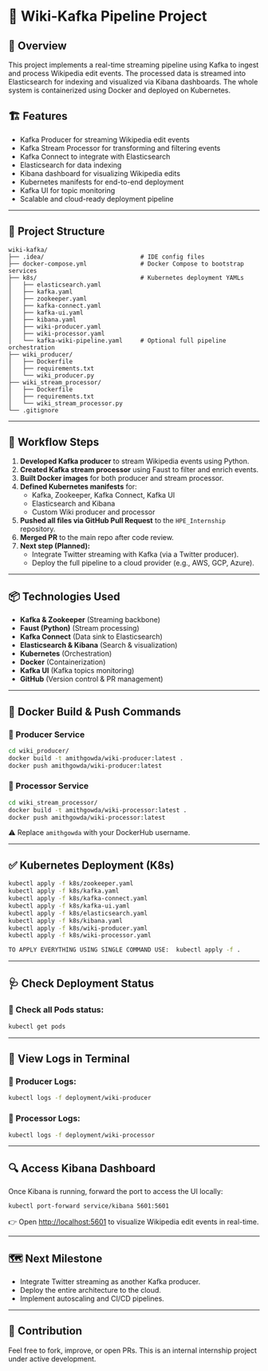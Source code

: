 # 📰 Wiki-Kafka Pipeline Project

## 📖 Overview

This project implements a real-time streaming pipeline using Kafka to ingest and process Wikipedia edit events. The processed data is streamed into Elasticsearch for indexing and visualized via Kibana dashboards. The whole system is containerized using Docker and deployed on Kubernetes.

## 🏗️ Features

- Kafka Producer for streaming Wikipedia edit events
- Kafka Stream Processor for transforming and filtering events
- Kafka Connect to integrate with Elasticsearch
- Elasticsearch for data indexing
- Kibana dashboard for visualizing Wikipedia edits
- Kubernetes manifests for end-to-end deployment
- Kafka UI for topic monitoring
- Scalable and cloud-ready deployment pipeline

---

## 📂 Project Structure

```
wiki-kafka/
├── .idea/                           # IDE config files
├── docker-compose.yml               # Docker Compose to bootstrap services
├── k8s/                             # Kubernetes deployment YAMLs
│   ├── elasticsearch.yaml
│   ├── kafka.yaml
│   ├── zookeeper.yaml
│   ├── kafka-connect.yaml
│   ├── kafka-ui.yaml
│   ├── kibana.yaml
│   ├── wiki-producer.yaml
│   ├── wiki-processor.yaml
│   └── kafka-wiki-pipeline.yaml     # Optional full pipeline orchestration
├── wiki_producer/
│   ├── Dockerfile
│   ├── requirements.txt
│   └── wiki_producer.py
├── wiki_stream_processor/
│   ├── Dockerfile
│   ├── requirements.txt
│   └── wiki_stream_processor.py
└── .gitignore
```

---

## 🚀 Workflow Steps

1. **Developed Kafka producer** to stream Wikipedia events using Python.
2. **Created Kafka stream processor** using Faust to filter and enrich events.
3. **Built Docker images** for both producer and stream processor.
4. **Defined Kubernetes manifests** for:
    - Kafka, Zookeeper, Kafka Connect, Kafka UI
    - Elasticsearch and Kibana
    - Custom Wiki producer and processor
5. **Pushed all files via GitHub Pull Request** to the `HPE_Internship` repository.
6. **Merged PR** to the main repo after code review.
7. **Next step (Planned):**
    - Integrate Twitter streaming with Kafka (via a Twitter producer).
    - Deploy the full pipeline to a cloud provider (e.g., AWS, GCP, Azure).
  
---

## 📦 Technologies Used

- **Kafka & Zookeeper** (Streaming backbone)
- **Faust (Python)** (Stream processing)
- **Kafka Connect** (Data sink to Elasticsearch)
- **Elasticsearch & Kibana** (Search & visualization)
- **Kubernetes** (Orchestration)
- **Docker** (Containerization)
- **Kafka UI** (Kafka topics monitoring)
- **GitHub** (Version control & PR management)

---
## 🐳 Docker Build & Push Commands

### 🔹 Producer Service

```bash
cd wiki_producer/
docker build -t amithgowda/wiki-producer:latest .
docker push amithgowda/wiki-producer:latest
```

### 🔹 Processor Service

```bash
cd wiki_stream_processor/
docker build -t amithgowda/wiki-processor:latest .
docker push amithgowda/wiki-processor:latest
```

⚠️ Replace `amithgowda` with your DockerHub username.

---

## ✅ Kubernetes Deployment (K8s)

```bash
kubectl apply -f k8s/zookeeper.yaml
kubectl apply -f k8s/kafka.yaml
kubectl apply -f k8s/kafka-connect.yaml
kubectl apply -f k8s/kafka-ui.yaml
kubectl apply -f k8s/elasticsearch.yaml
kubectl apply -f k8s/kibana.yaml
kubectl apply -f k8s/wiki-producer.yaml
kubectl apply -f k8s/wiki-processor.yaml

TO APPLY EVERYTHING USING SINGLE COMMAND USE:  kubectl apply -f .
```

---

## 🩺 Check Deployment Status

### 🔸 Check all Pods status:

```bash
kubectl get pods
```

---

## 📜 View Logs in Terminal

### 🔹 Producer Logs:

```bash
kubectl logs -f deployment/wiki-producer
```

### 🔹 Processor Logs:

```bash
kubectl logs -f deployment/wiki-processor
```

---

## 🔍 Access Kibana Dashboard

Once Kibana is running, forward the port to access the UI locally:

```bash
kubectl port-forward service/kibana 5601:5601
```

👉 Open [http://localhost:5601](http://localhost:5601) to visualize Wikipedia edit events in real-time.

---

## 🗺️ Next Milestone

- Integrate Twitter streaming as another Kafka producer.
- Deploy the entire architecture to the cloud.
- Implement autoscaling and CI/CD pipelines.

---

## 🤝 Contribution

Feel free to fork, improve, or open PRs. This is an internal internship project under active development.

